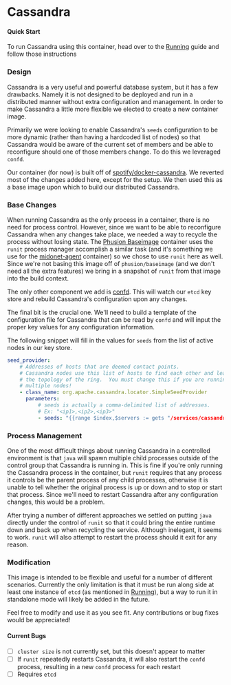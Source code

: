 # Cassandra
#### Quick Start
To run Cassandra using this container, head over to the [Running](Running.md) guide and follow those instructions

### Design
Cassandra is a very useful and powerful database system, but it has a few drawbacks. Namely it is not designed to be deployed and run in a distributed manner without extra configuration and management. In order to make Cassandra a little more flexible we elected to create a new container image.

Primarily we were looking to enable Cassandra's `seeds` configuration to be more dynamic (rather than having a hardcoded list of nodes) so that Cassandra would be aware of the current set of members and be able to reconfigure should one of those members change. To do this we leveraged `confd`.

Our container (for now) is built off of [spotify/docker-cassandra](https://github.com/spotify/docker-cassandra). We reverted most of the changes added here, except for the setup. We then used this as a base image upon which to build our distributed Cassandra.

### Base Changes
When running Cassandra as the only process in a container, there is no need for process control. However, since we want to be able to reconfigure Cassandra when any changes take place, we needed a way to recycle the process without losing state. The [Phusion Baseimage](https://github.com/phusion/baseimage-docker) container uses the `runit` process manager accomplish a similar task (and it's something we use for the [midonet-agent](Dockerfiles/midonet-agent) container) so we chose to use `runit` here as well. Since we're not basing this image off of `phusion/baseimage` (and we don't need all the extra features) we bring in a snapshot of `runit` from that image into the build context.

The only other component we add is [confd](https://github.com/kelseyhightower/confd). This will watch our `etcd` key store and rebuild Cassandra's configuration upon any changes.

The final bit is the crucial one. We'll need to build a template of the configuration file for Cassandra that can be read by `confd` and will input the proper key values for any configuration information.

The following snippet will fill in the values for `seeds` from the list of active nodes in our key store.

```yaml
seed_provider:
    # Addresses of hosts that are deemed contact points.
    # Cassandra nodes use this list of hosts to find each other and learn
    # the topology of the ring.  You must change this if you are running
    # multiple nodes!
    - class_name: org.apache.cassandra.locator.SimpleSeedProvider
      parameters:
          # seeds is actually a comma-delimited list of addresses.
          # Ex: "<ip1>,<ip2>,<ip3>"
          - seeds: "{{range $index,$servers := gets "/services/cassandra/*"}}{{if $index}},{{( json .Value).address}}{{else}}{{( json .Value).address}}{{end}}{{end}}"
```
### Process Management
One of the most difficult things about running Cassandra in a controlled environment is that `java` will spawn multiple child processes outside of the control group that Cassandra is running in. This is fine if you're only running the Cassandra process in the container, but `runit` requires that any process it controls be the parent process of any child processes, otherwise it is unable to tell whether the original process is up or down and to stop or start that process. Since we'll need to restart Cassandra after any configuration changes, this would be a problem.

After trying a number of different approaches we settled on putting `java` directly under the control of `runit` so that it could bring the entire runtime down and back up when recycling the service. Although inelegant, it seems to work. `runit` will also attempt to restart the process should it exit for any reason.

### Modification
This image is intended to be flexible and useful for a number of different scenarios. Currently the only limitation is that it must be run along side at least one instance of `etcd` (as mentioned in [Running](Running.md)), but a way to run it in standalone mode will likely be added in the future.

Feel free to modify and use it as you see fit. Any contributions or bug fixes would be appreciated!

#### Current Bugs
- [ ] `cluster size` is not currently set, but this doesn't appear to matter
- [ ] If `runit` repeatedly restarts Cassandra, it will also restart the `confd` process, resulting in a new `confd` process for each restart
- [ ] Requires `etcd`
